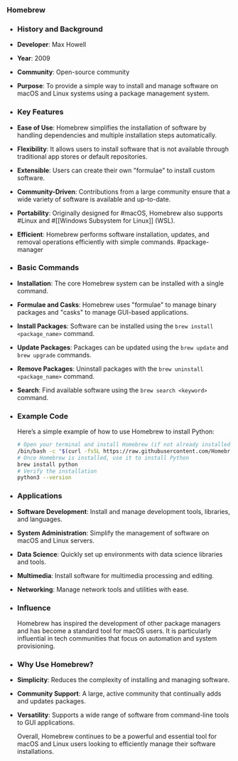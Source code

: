 ### **Homebrew**
- ### **History and Background**
- **Developer**: Max Howell
- **Year**: 2009
- **Community**: Open-source community
- **Purpose**: To provide a simple way to install and manage software on macOS and Linux systems using a package management system.
- ### **Key Features**
- **Ease of Use**: Homebrew simplifies the installation of software by handling dependencies and multiple installation steps automatically.
- **Flexibility**: It allows users to install software that is not available through traditional app stores or default repositories.
- **Extensible**: Users can create their own "formulae" to install custom software.
- **Community-Driven**: Contributions from a large community ensure that a wide variety of software is available and up-to-date.
- **Portability**: Originally designed for #macOS, Homebrew also supports #Linux and #[[Windows Subsystem for Linux]] (WSL).
- **Efficient**: Homebrew performs software installation, updates, and removal operations efficiently with simple commands. #package-manager
- ### **Basic Commands**
- **Installation**: The core Homebrew system can be installed with a single command.
- **Formulae and Casks**: Homebrew uses "formulae" to manage binary packages and "casks" to manage GUI-based applications.
- **Install Packages**: Software can be installed using the `brew install <package_name>` command.
- **Update Packages**: Packages can be updated using the `brew update` and `brew upgrade` commands.
- **Remove Packages**: Uninstall packages with the `brew uninstall <package_name>` command.
- **Search**: Find available software using the `brew search <keyword>` command.
- ### **Example Code**
  
  Here’s a simple example of how to use Homebrew to install Python:
  
  ```sh
  # Open your terminal and install Homebrew (if not already installed)
  /bin/bash -c "$(curl -fsSL https://raw.githubusercontent.com/Homebrew/install/HEAD/install.sh)"
  # Once Homebrew is installed, use it to install Python
  brew install python
  # Verify the installation
  python3 --version
  ```
- ### **Applications**
- **Software Development**: Install and manage development tools, libraries, and languages.
- **System Administration**: Simplify the management of software on macOS and Linux servers.
- **Data Science**: Quickly set up environments with data science libraries and tools.
- **Multimedia**: Install software for multimedia processing and editing.
- **Networking**: Manage network tools and utilities with ease.
- ### **Influence**
  
  Homebrew has inspired the development of other package managers and has become a standard tool for macOS users. It is particularly influential in tech communities that focus on automation and system provisioning.
- ### **Why Use Homebrew?**
- **Simplicity**: Reduces the complexity of installing and managing software.
- **Community Support**: A large, active community that continually adds and updates packages.
- **Versatility**: Supports a wide range of software from command-line tools to GUI applications.
  
  Overall, Homebrew continues to be a powerful and essential tool for macOS and Linux users looking to efficiently manage their software installations.